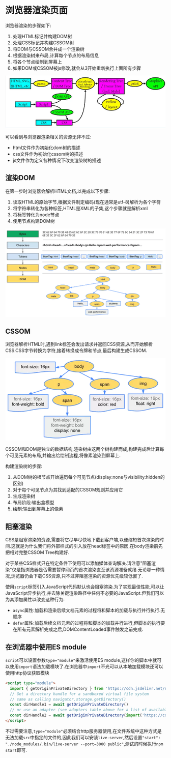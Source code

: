# 浏览器渲染页面

浏览器渲染的步骤如下:

1. 处理HTML标记并构建DOM树
2. 处理CSS标记并构建CSSOM树
3. 将DOM与CSSOM合并成一个渲染树
4. 根据渲染树来布局,计算每个节点的布局信息
5. 将各个节点绘制到屏幕上
6. 如果DOM或CSSOM被js修改,就会从3开始重新执行上面所有步骤

![浏览器渲染页面流程](source/浏览器渲染流程.webp)

可以看到与浏览器渲染相关的资源无非不过:

+ html文件作为初始化dom树的描述
+ css文件作为初始化cssom树的描述
+ js文件作为定义各种情况下改变渲染树的描述

## 渲染DOM

在第一步时浏览器会解析HTML文档,以完成以下步骤:

1. 读取HTML的原始字节,根据文件制定编码(现在通常是utf-8)解析为各个字符
2. 将字符串转化为各种标签,HTML是XML的子集,这个步骤就是解析xml
3. 将标签转化为node节点
4. 使用节点构建DOM树

![html渲染流程](source/html渲染流程.webp)

## CSSOM

浏览器解析HTML时,遇到link标签会发出请求并返回CSS资源,从而开始解析CSS.CSS字节转换为字符,接着转换成令牌和节点,最后构建生成CSSOM.

![css渲染流程](source/css渲染流程.webp)

CSSOM和DOM是独立的数据结构,渲染树由这两个树构建而成,构建完成后计算每个可见元素的布局,并输出给绘制流程,将像素渲染到屏幕上.

构建渲染树的步骤:

1. 从DOM树的根节点开始遍历每个可见节点(display:none与visibility:hidden的区别)
2. 对于每个可见节点为其找到适配的CSSOM规则并应用它
3. 生成渲染树
4. 布局阶段:输出盒模型
5. 绘制:输出到屏幕上的像素

## 阻塞渲染

CSS是阻塞渲染的资源,需要将它尽早尽快地下载到客户端,以便缩短首次渲染的时间.这就是为什么我们将外部样式的引入放在head标签中的原因,在body渲染前先把相对完整CSSOM Tree构建好.

对于某些CSS样式只在特定条件下使用可以添加媒体查询解决.请注意"阻塞渲染"仅是指浏览器是否需要暂停网页的首次渲染直至该资源准备就绪.无论哪一种情况,浏览器仍会下载CSS资源,只不过非阻塞渲染的资源优先级较低罢了.

使用`script`标签引入JavaScript代码默认也会阻塞渲染.为了实现最佳性能,可以让JavaScript异步执行,并去除关键渲染路径中任何不必要的JavaScript.但我们可以为其添加属性以改变这种行为:

+ `async`属性:加载和渲染后续文档元素的过程将和脚本的加载与执行并行执行.无顺序
+ `defer`属性:加载后续文档元素的过程将和脚本的加载并行进行,但脚本的执行要在所有元素解析完成之后,DOMContentLoaded事件触发之前完成.

## 在浏览器中使用ES module

`script`可以设置参数`type="module"`来激活使用ES module,这样你的脚本中就可以使用`import`语法加载模块了.在浏览器中`import`不光可以从本地加载模块还可以使用http协议获取模块

```html
<script type="module">
  import { getOriginPrivateDirectory } from 'https://cdn.jsdelivr.net/npm/native-file-system-adapter/mod.js'
  // Get a directory handle for a sandboxed virtual file system
  // same as calling navigator.storage.getDirectory()
  const dirHandle1 = await getOriginPrivateDirectory()
  // or use an adapter (see adapters table above for a list of available adapters)
  const dirHandle2 = await getOriginPrivateDirectory(import('https://cdn.jsdelivr.net/npm/native-file-system-adapter/src/adapters/<adapterName>.js'))
</script>
```

不过需要注意,`type="module"`必须结合http服务器使用,在文件系统中这种方式是无法加载`src`中指定的文件的,因此我们可以安装`live-server`,然后设置`"start": "./node_modules/.bin/live-server --port=3000 public"`,测试的时候执行`npm start`即可.